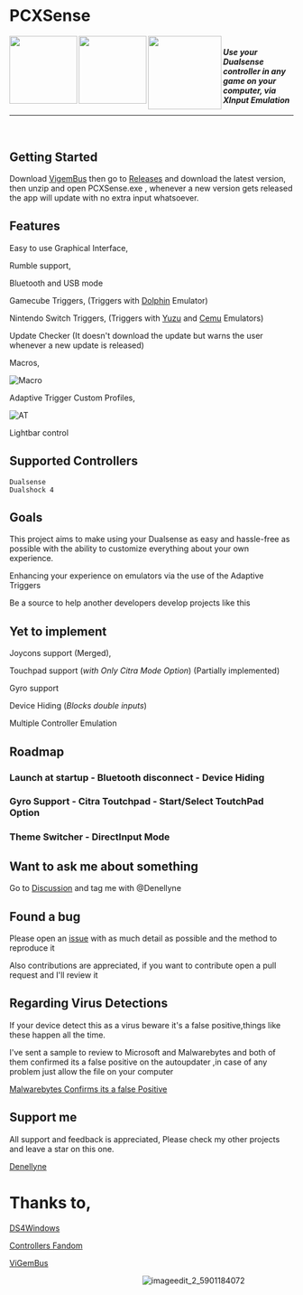 # PCXSense

<Badges ref = "https://github.com/Denellyne/PCXSense">
    <img width = 120 align="left" src="https://github.com/Denellyne/PCXSense/assets/56112881/1b73b67c-06b4-4b3e-a17d-7b55b6e674d7">
<Badges\>

<Badges ref ="https://github.com/Denellyne/PCXSense/releases/tag/Latest">
    <img width = 120 align="left" src="https://img.shields.io/github/downloads/Denellyne/PCXSense/total.svg">
<Badges\>

<Badges ref = "https://github.com/Denellyne/">
    <img width = 130 align="left" src="https://img.shields.io/badge/Maintained%3F-yes-green.svg">
<Badges\>


<Badges>
    <img width = 120 align="center">
<Badges\>

#### *Use your Dualsense controller in any game on your computer, via XInput Emulation*

<hr>

&nbsp;

## Getting Started

Download [VigemBus](https://github.com/nefarius/ViGEmBus/releases/tag/v1.22.0) then go to [Releases](https://github.com/Denellyne/PCXSense/releases/tag/Latest) and download the latest version, then unzip and open PCXSense.exe , whenever a new version gets released the app will update with no extra input whatsoever.

## Features

Easy to use Graphical Interface,

Rumble support,

Bluetooth and USB mode

Gamecube Triggers, (Triggers with [Dolphin](https://pt.dolphin-emu.org/) Emulator)

Nintendo Switch Triggers, (Triggers with [Yuzu](https://yuzu-emu.org/) and [Cemu](https://cemu.info/) Emulators)

Update Checker (It doesn't download the update but warns the user whenever a new update is released)

Macros,

 ![Macro](https://github.com/Denellyne/PCXSense/assets/56112881/c02f51c6-71c6-44a3-b470-1ac48c2ed94f)

Adaptive Trigger Custom Profiles,

![AT](https://github.com/Denellyne/PCXSense/assets/56112881/97234900-d4d2-415d-8aa9-da85d5ce040a)


Lightbar control

## Supported Controllers

    Dualsense
    Dualshock 4

## Goals

This project aims to make using your Dualsense as easy and hassle-free as possible with the ability to customize everything about your own experience.

Enhancing your experience on emulators via the use of the Adaptive Triggers

Be a source to help another developers develop projects like this

## Yet to implement

Joycons support (Merged),

Touchpad support (*with Only Citra Mode Option*) (Partially implemented)

Gyro support

Device Hiding (*Blocks double inputs*)

Multiple Controller Emulation

## Roadmap

### Launch at startup - Bluetooth disconnect - Device Hiding

### Gyro Support - Citra Toutchpad - Start/Select ToutchPad Option

### Theme Switcher - DirectInput Mode

## Want to ask me about something

Go to [Discussion](https://github.com/Denellyne/PCXSense/discussions/6) and tag me with @Denellyne 

## Found a bug

Please open an [issue](https://github.com/Denellyne/PCXSense/issues) with as much detail as possible and the method to reproduce it

Also contributions are appreciated, if you want to contribute open a pull request  and I'll review it



## Regarding Virus Detections

If your device detect this as a virus beware it's a false positive,things like these happen all the time.

I've sent a sample to review to Microsoft and Malwarebytes and both of them confirmed its a false positive on the autoupdater ,in case of any problem just allow the file on your computer

[Malwarebytes Confirms its a false Positive](https://forums.malwarebytes.com/topic/307011-false-positive-on-my-autoupdater/)

## Support me

All support and feedback is appreciated,
Please check my other projects and leave a star on this one.

[Denellyne](https://github.com/Denellyne)


# Thanks to,

[DS4Windows](https://github.com/Ryochan7/DS4Windows)


[Controllers Fandom](https://controllers.fandom.com/wiki/Sony_DualSense)


[ViGemBus](https://github.com/nefarius/ViGEmBus)


⠀⠀⠀⠀⠀⠀⠀⠀⠀⠀⠀⠀⠀⠀⠀⠀⠀⠀⠀⠀⠀⠀⠀![imageedit_2_5901184072](https://github.com/Denellyne/DualSenseToXInput/assets/56112881/cdc5cd29-2a96-4e4b-afaf-6bf4f5e66a9d)

